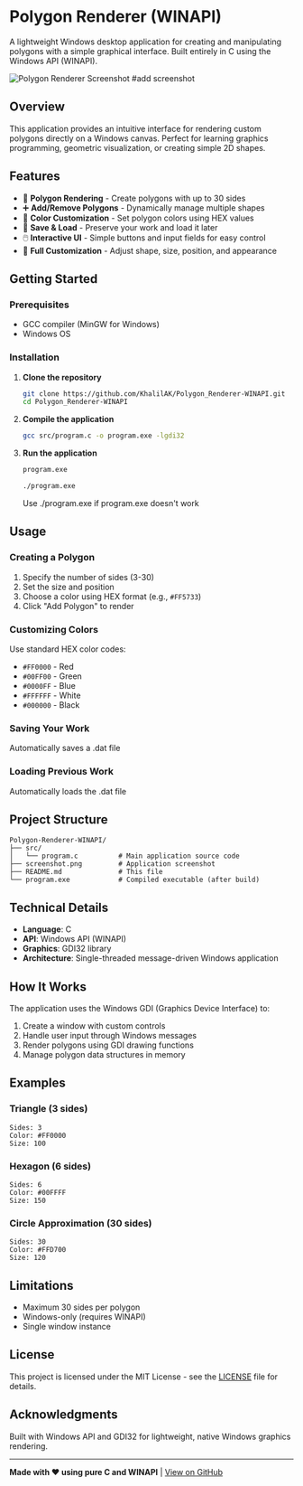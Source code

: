 # Polygon Renderer (WINAPI)

A lightweight Windows desktop application for creating and manipulating polygons with a simple graphical interface. Built entirely in C using the Windows API (WINAPI).

![Polygon Renderer Screenshot](screenshot.png) #add screenshot

## Overview

This application provides an intuitive interface for rendering custom polygons directly on a Windows canvas. Perfect for learning graphics programming, geometric visualization, or creating simple 2D shapes.

## Features

- 🔷 **Polygon Rendering** - Create polygons with up to 30 sides
- ➕ **Add/Remove Polygons** - Dynamically manage multiple shapes
- 🎨 **Color Customization** - Set polygon colors using HEX values
- 💾 **Save & Load** - Preserve your work and load it later
- 🖱️ **Interactive UI** - Simple buttons and input fields for easy control
- 📐 **Full Customization** - Adjust shape, size, position, and appearance

## Getting Started

### Prerequisites

- GCC compiler (MinGW for Windows)
- Windows OS

### Installation

1. **Clone the repository**
   ```bash
   git clone https://github.com/KhalilAK/Polygon_Renderer-WINAPI.git
   cd Polygon_Renderer-WINAPI
   ```

2. **Compile the application**
   ```bash
   gcc src/program.c -o program.exe -lgdi32
   ```

3. **Run the application**
   ```bash
   program.exe
   ```
   ```bash
   ./program.exe
   ```

   Use ./program.exe if program.exe doesn't work

## Usage

### Creating a Polygon

1. Specify the number of sides (3-30)
2. Set the size and position
3. Choose a color using HEX format (e.g., `#FF5733`)
4. Click "Add Polygon" to render

### Customizing Colors

Use standard HEX color codes:
- `#FF0000` - Red
- `#00FF00` - Green
- `#0000FF` - Blue
- `#FFFFFF` - White
- `#000000` - Black

### Saving Your Work

Automatically saves a .dat file

### Loading Previous Work

Automatically loads the .dat file

## Project Structure

```
Polygon-Renderer-WINAPI/
├── src/
│   └── program.c          # Main application source code
├── screenshot.png         # Application screenshot
├── README.md              # This file
└── program.exe            # Compiled executable (after build)
```

## Technical Details

- **Language**: C
- **API**: Windows API (WINAPI)
- **Graphics**: GDI32 library
- **Architecture**: Single-threaded message-driven Windows application

## How It Works

The application uses the Windows GDI (Graphics Device Interface) to:
1. Create a window with custom controls
2. Handle user input through Windows messages
3. Render polygons using GDI drawing functions
4. Manage polygon data structures in memory

## Examples

### Triangle (3 sides)
```
Sides: 3
Color: #FF0000
Size: 100
```

### Hexagon (6 sides)
```
Sides: 6
Color: #00FFFF
Size: 150
```

### Circle Approximation (30 sides)
```
Sides: 30
Color: #FFD700
Size: 120
```

## Limitations

- Maximum 30 sides per polygon
- Windows-only (requires WINAPI)
- Single window instance

## License

This project is licensed under the MIT License - see the [LICENSE](LICENSE) file for details.

## Acknowledgments

Built with Windows API and GDI32 for lightweight, native Windows graphics rendering.

---

**Made with ❤️ using pure C and WINAPI** | [View on GitHub](https://github.com/KhalilAK/Polygon_Renderer-WINAPI)
